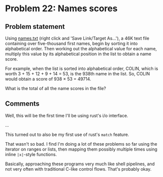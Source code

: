 # Problem 22: Names scores

## Problem statement

Using
[names.txt](https://projecteuler.net/project/resources/p022_names.txt)
(right click and 'Save Link/Target As...'), a 46K text file containing
over five-thousand first names, begin by sorting it into alphabetical
order. Then working out the alphabetical value for each name, multiply
this value by its alphabetical position in the list to obtain a name
score.

For example, when the list is sorted into alphabetical order, COLIN,
which is worth 3 + 15 + 12 + 9 + 14 = 53, is the 938th name in the
list. So, COLIN would obtain a score of 938 × 53 = 49714.

What is the total of all the name scores in the file?

## Comments

Well, this will be the first time I'll be using rust's i/o interface.

...

This turned out to also be my first use of rust's `match` feature.

That wasn't so bad. I find I'm doing a lot of these problems so far
using the iterator on ranges or lists, then mapping them possibly
multiple times using inline `|x|`-style functions.

Basically, approaching these programs very much like shell pipelines,
and not very often with traditional C-like control flows. That's
probably okay.
